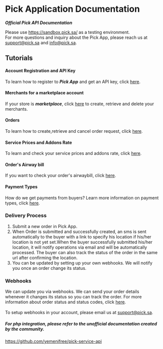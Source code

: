 # Pick Application Documentation

***Official Pick API Documentation***

Please use https://sandbox.pick.sa/ as a testing environment.<br>
For more questions and inquiry about the Pick App, please reach us at support@pick.sa and info@pick.sa.

## Tutorials
#### Account Registration and API Key
To learn how to register to ***Pick App*** and get an API key, click <a href="https://github.com/Pick-technical/Docs/blob/master/account_registration.md">here</a>.
#### Merchants for a marketplace account
If your store is ***marketplace***, click <a href="https://github.com/Pick-technical/Docs/blob/master/merchants.md">here</a> to create, retrieve and delete your merchants.
#### Orders
To learn how to create,retrieve and cancel order request, click <a href="https://github.com/Pick-technical/Docs/blob/master/orders.md">here</a>.
#### Service Prices and Addons Rate
To learn and check your service prices and addons rate, click <a href="https://github.com/Pick-technical/Docs/blob/master/service_prices%20_and_addons_rate.md">here</a>.
#### Order's Airway bill
If you want to check your order's airwaybill, click <a href="https://github.com/Pick-technical/Docs/blob/master/airway_bill.md">here</a>.
#### Payment Types
How do we get payments from buyers? Learn more information on payment types, click <a href="https://github.com/Pick-technical/Docs/blob/master/payment_type.md">here</a>.

### Delivery Process
1. Submit a new order in Pick App.
2. When Order is submitted and successfully created, an sms is sent automatically to the buyer with a link to specify his location if his/her location is not yet set.When the buyer successfully submitted his/her location, it will notify operations via email and will be automatically processed. The buyer can also track the status of the order in the same url after confirming the location.
3. You can be updated by setting up your own webhooks. We will notify you once an order change its status.

### Webhooks
We can update you via webhooks.
We can send your order details whenever it changes its status so you can track the order. For
more information about order status and status codes, click <a href="https://github.com/Pick-technical/Docs/blob/master/order_status_and_status_codes.md">here</a>.
<br><br>
To setup webhooks in your account, please email us at support@pick.sa.

##### For php integration, please refer to the unofficial documentation created by the community.
https://github.com/yemenifree/pick-service-api
